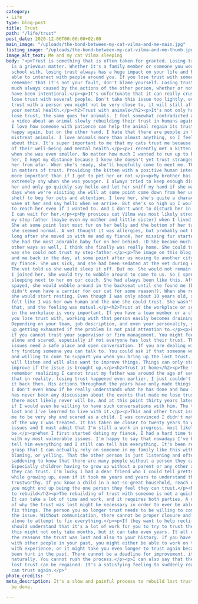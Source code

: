 ```yaml
---
category:
- Life
type: blog-post
title: Trust
path: "/life/trust"
post_date: 2020-12-06T00:00:00+02:00
main_image: "/uploads/the-bond-between-my-cat-vilma-and-me-main.jpg"
listing_image: "/uploads/the-bond-between-my-cat-vilma-and-me-thumb.jpg"
image_alt_text: Me and my cat Vilma sleeping
body: "<p>Trust is something that is often taken for granted. Losing trust with someone
  is a grievous matter. Whether it's a family member or someone you work or go to
  school with, losing trust always has a huge impact on your life and how you'll be
  able to interact with people around you. If you lose trust with someone, try to
  remember that it's not your fault, don't blame yourself. Losing trust is pretty
  much always caused by the actions of the other person, whether or not the actions
  have been intentional.</p><p>It's unfortunate that it can really crush you if you
  lose trust with several people. Don't take this issue too lightly, even if you lose
  trust with a person you might not be very close to, it will still affect you and
  your mental health.</p><h2>Trust with animals</h2><p>It's not only humans who can
  lose trust, the same goes for animals. I feel somewhat contradicted about seeing
  a video about an animal slowly rebuilding their trust in humans again. On one hand,
  I love how someone with patience can help the animal regain its trust and be properly
  happy again, but on the other hand, I hate that there are people in this world who
  mistreat animals. I love animals more than almost anything, so I feel really strongly
  about this. It's super important to me that my cats trust me because I'm in charge
  of their well-being and mental health.</p><p>I recently met a kitten who was rescued
  when she was even smaller. No matter how much I wanted to run up to her and hold
  her, I kept my distance because I knew she doesn't yet trust strangers. I just adored
  her from afar. When she's ready, she'll hopefully come to meet me. There is no rush
  in matters of trust. Providing the kitten with a positive human interaction is far
  more important than if I got to pet her or not.</p><p>My brother has a cat who was
  extremely shy when she was younger. I always tried to keep enough distance from
  her and only go quickly say hello and let her sniff my hand if she wanted to. These
  days when we're visiting she will at some point come down from her usual sleeping
  shelf to beg for pets and attention. I love her, she's quite a character. I do always
  wave at her and say hello when we arrive. But she's so high up I wouldn't be able
  to reach her even if I wanted to. And I don't want to disturb her in her safe space.
  I can wait for her.</p><p>My previous cat Vilma was most likely stressed out by
  my step-father (maybe even my mother and little sister) when I lived with them.
  She at some point lost most fur on her belly and the bottom of her tail. Otherwise,
  she seemed normal. A vet thought it was allergies, but probably not because not
  long after she moved in with me and my fiancé, her missing fur started to grow back.
  She had the most adorable baby fur on her behind. :D She became much happier in
  other ways as well, I think she finally was really home. She could trust us in a
  way she could not trust my step-father.</p><p>The image on this blog is of Vilma
  and me back in the day, at some point after us moving to another city to live with
  my fiancé. She was sick, and she had been sedated at the vet during examinations.
  The vet told us she would sleep it off. But no. She would not remain still until
  I joined her. She would try to wobble around to come to us. So I spent the evening
  sleeping next to her on our couch. She had always been like this. After she was
  spayed, she would wobble around in the backseat until she found me (back then we
  didn't even have a carrier for our cat for some reason!). When she reached my lap,
  she would start resting. Even though I was only about 10 years old, she already
  felt like I was her own human and the one she could trust. She wasn't wrong about
  that, and the feeling was mutual.</p><h2>Trust at the workplace or school</h2><p>Trust
  in the workplace is very important. If you have a team member or a class member
  you lose trust with, working with that person easily becomes draining and difficult.
  Depending on your team, job description, and even your personality, you might end
  up getting exhausted if the problem is not paid attention to.</p><p>Even worse is
  if you cannot trust your supervisor or firm management. You might feel completely
  alone and scared, especially if not everyone has lost their trust. These kinds of
  issues need a safe place and open conversation. If you are dealing with this issue,
  try finding someone you can talk to. You could ask if that someone would be able
  and willing to come to support you when you bring up the lost trust. Any good leader
  will listen and will also want to improve things. Things can only start to properly
  improve if the issue is brought up.</p><h2>Trust at home</h2><p>The first time I
  remember realizing I cannot trust my father was around the age of seven. I know
  that in reality, losing trust happened even earlier, I just couldn't understand
  it back then. His actions throughout the years have only made things worse for me.
  I don't even know if he really understands what he has done and how I feel. There
  has never been any discussion about the events that made me lose trust in him, and
  there most likely never will be. And at this point thirty years later, I don't know
  if I would even be willing to have such conversations with him. The trust is just
  lost and I've learned to live with it.</p><p>This and other trust issues caused
  me to be very shy and scared as a child. I was convinced I didn't matter because
  of the way I was treated. It has taken me closer to twenty years to work on these
  issues and I must admit that I'm still a work in progress, most likely always will
  be.</p><p>When I first started dating my fiancé, I had a hard time trusting him
  with my most vulnerable issues. I'm happy to say that nowadays I've been able to
  tell him everything and I still can tell him everything. It's been really hard to
  grasp that I can actually rely on someone in my family like this with no accusations,
  blaming, or yelling. That the other person is just listening and often even understanding.</p><p>It's
  saddening to know that there are many people without a person they can really trust.
  Especially children having to grow up without a parent or any other adult they feel
  they can trust. I'm lucky I had a dear friend who I could tell pretty much anything
  while growing up, even if it took me years and years to understand that she is that
  trustworthy. If you know a child in a not-so-great household, reach out to them,
  you might end up being the one person they feel they can trust.</p><h2>Starting
  to rebuild</h2><p>The rebuilding of trust with someone is not a quick and easy process.
  It can take a lot of time and work, and it requires both parties. A deeper analysis
  of why the trust was lost might be necessary in order to ever be able to try to
  fix things. The person you no longer trust needs to be willing to communicate about
  the issue. Without communication, there cannot be proper closure and you're left
  alone to attempt to fix everything.</p><p>If they want to help rectify things, they
  should understand that it's a lot of work for you to try to trust them again. And
  this might not only take months, but it can take even years. It all comes down to
  the reasons the trust was lost and also to your history. If you have lost trust
  with other people in your past, you might either be able to work on the issues easier
  with experience, or it might take you even longer to trust again because you have
  been hurt in the past. There cannot be a deadline for improvement, it needs to happen
  naturally. You cannot rush the process.</p><p>I can also say that there is hope,
  lost trust can be regained. It's a satisfying feeling to suddenly realize that you
  can trust again.</p>"
photo_credits: ''
meta_description: It's a slow and painful process to rebuild lost trust. But it can
  be done.

---
```

